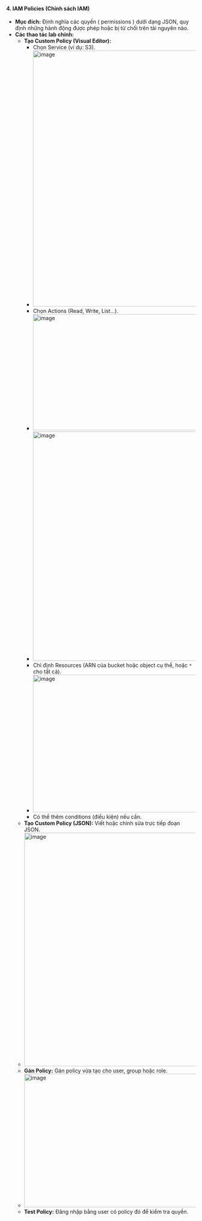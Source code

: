 
#### **4. IAM Policies (Chính sách IAM)**
*   **Mục đích:** Định nghĩa các quyền ( permissions ) dưới dạng JSON, quy định những hành động được phép hoặc bị từ chối trên tài nguyên nào.
*   **Các thao tác lab chính:**
    *   **Tạo Custom Policy (Visual Editor):**
        *   Chọn Service (ví dụ: S3).
        *   <img width="1583" height="681" alt="image" src="https://github.com/user-attachments/assets/5687b983-72f1-4bdf-9724-8e3ef885a5f3" />
        *   Chọn Actions (Read, Write, List...).
        *   <img width="1193" height="309" alt="image" src="https://github.com/user-attachments/assets/d30915c5-06c8-478c-a38f-6c01f28775c3" />
        *  <img width="1184" height="610" alt="image" src="https://github.com/user-attachments/assets/0c78a8f3-1524-4114-a9bc-74e69ef34030" />    
        *   Chỉ định Resources (ARN của bucket hoặc object cụ thể, hoặc `*` cho tất cả).
        *   <img width="1284" height="366" alt="image" src="https://github.com/user-attachments/assets/5a4ec1c5-eef4-4b6a-93e3-7b4de86377b8" />
        *   Có thể thêm conditions (điều kiện) nếu cần.
    *   **Tạo Custom Policy (JSON):** Viết hoặc chỉnh sửa trực tiếp đoạn JSON.
    *   <img width="1027" height="621" alt="image" src="https://github.com/user-attachments/assets/9ee04a6c-8f96-4e79-8fbb-c84407e8a12e" />
    *   **Gán Policy:** Gán policy vừa tạo cho user, group hoặc role.
    *   <img width="1284" height="355" alt="image" src="https://github.com/user-attachments/assets/4690569f-3f02-47ca-a024-d87e9e00caca" />
    *   **Test Policy:** Đăng nhập bằng user có policy đó để kiểm tra quyền.

